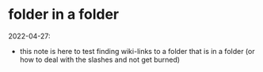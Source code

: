 # folder in a folder

2022-04-27:

 - this note is here to test finding wiki-links to a folder that is in a folder (or how to deal with the slashes and not get burned)

